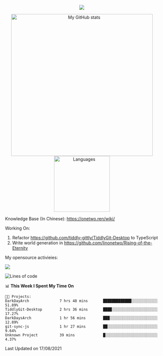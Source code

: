 <a href="https://github.com/linonetwo">
    <p align="center">
        <img src="https://github-profile-trophy.vercel.app/?username=linonetwo&column=7&theme=onedark"/>
    </p>
</a>
<a align="center" href="https://github.com/linonetwo">
  <p align="center">
    <img src="https://github-readme-stats.vercel.app/api?username=linonetwo&show_icons=true&count_private=true" alt="My GitHub stats" width="465"/>
    <img src="https://github-readme-stats.vercel.app/api/top-langs/?username=linonetwo&layout=compact&langs_count=10" alt="Languages" height="183">
  </p>
</a>

Knowledge Base (In Chinese): https://onetwo.ren/wiki/

Working On: 

1. Refactor https://github.com/tiddly-gittly/TiddlyGit-Desktop to TypeScript
1. Write world generation in https://github.com/linonetwo/Rising-of-the-Eternity

My opensource activieies:

![](https://visitor-badge.glitch.me/badge?page_id=linonetwo.linonetwo)

<!--START_SECTION:waka-->
![Lines of code](https://img.shields.io/badge/From%20Hello%20World%20I%27ve%20Written-2.6%20million%20lines%20of%20code-blue)

📊 **This Week I Spent My Time On** 

```text
🐱‍💻 Projects: 
DarkDayArch              7 hrs 48 mins       █████████████░░░░░░░░░░░░   51.89% 
TiddlyGit-Desktop        2 hrs 36 mins       ████░░░░░░░░░░░░░░░░░░░░░   17.27% 
DarkDaysArch             1 hr 56 mins        ███░░░░░░░░░░░░░░░░░░░░░░   12.89% 
git-sync-js              1 hr 27 mins        ██░░░░░░░░░░░░░░░░░░░░░░░   9.64% 
Unknown Project          39 mins             █░░░░░░░░░░░░░░░░░░░░░░░░   4.37%

```


 Last Updated on 17/08/2021
<!--END_SECTION:waka-->
